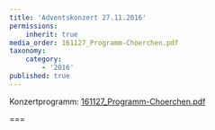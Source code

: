 ```yaml
---
title: 'Adventskonzert 27.11.2016'
permissions:
    inherit: true
media_order: 161127_Programm-Choerchen.pdf
taxonomy:
    category:
        - '2016'
published: true
---
```



Konzertprogramm: [161127_Programm-Choerchen.pdf](161127_Programm-Choerchen.pdf)

===

